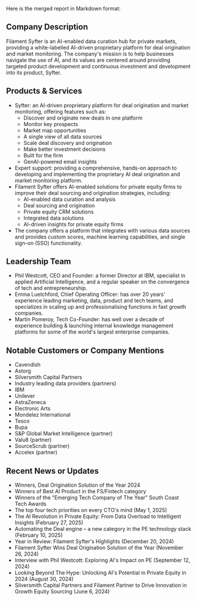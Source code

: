 Here is the merged report in Markdown format:

## Company Description
Filament Syfter is an AI-enabled data curation hub for private markets, providing a white-labelled AI-driven proprietary platform for deal origination and market monitoring. The company's mission is to help businesses navigate the use of AI, and its values are centered around providing targeted product development and continuous investment and development into its product, Syfter.

## Products & Services
* Syfter: an AI-driven proprietary platform for deal origination and market monitoring, offering features such as:
	+ Discover and originate new deals in one platform
	+ Monitor key prospects
	+ Market map opportunities
	+ A single view of all data sources
	+ Scale deal discovery and origination
	+ Make better investment decisions
	+ Built for the firm
	+ GenAI-powered email insights
* Expert support: providing a comprehensive, hands-on approach to developing and implementing the proprietary AI deal origination and market monitoring platform.
* Filament Syfter offers AI-enabled solutions for private equity firms to improve their deal sourcing and origination strategies, including:
	+ AI-enabled data curation and analysis
	+ Deal sourcing and origination
	+ Private equity CRM solutions
	+ Integrated data solutions
	+ AI-driven insights for private equity firms
* The company offers a platform that integrates with various data sources and provides custom scores, machine learning capabilities, and single sign-on (SSO) functionality.

## Leadership Team
* Phil Westcott, CEO and Founder: a former Director at IBM, specialist in applied Artificial Intelligence, and a regular speaker on the convergence of tech and entrepreneurship.
* Emma Luetchford, Chief Operating Officer: has over 20 years' experience leading marketing, data, product and tech teams, and specializes in scaling up and professionalising functions in fast growth companies.
* Martin Pomeroy, Tech Co-Founder: has well over a decade of experience building & launching internal knowledge management platforms for some of the world's largest enterprise companies.

## Notable Customers or Company Mentions
* Cavendish
* Astorg
* Silversmith Capital Partners
* Industry leading data providers (partners)
* IBM
* Unilever
* AstraZeneca
* Electronic Arts
* Mondelez International
* Tesco
* Bupa
* S&P Global Market Intelligence (partner)
* Valu8 (partner)
* SourceScrub (partner)
* Accelex (partner)

## Recent News or Updates
* Winners, Deal Origination Solution of the Year 2024
* Winners of Best AI Product in the FS/Fintech category
* Winners of the "Emerging Tech Company of The Year" South Coast Tech Awards
* The top four tech priorities on every CTO's mind (May 1, 2025)
* The AI Revolution in Private Equity: From Data Overload to Intelligent Insights (February 27, 2025)
* Automating the Deal engine – a new category in the PE technology stack (February 10, 2025)
* Year in Review: Filament Syfter's Highlights (December 20, 2024)
* Filament Syfter Wins Deal Origination Solution of the Year (November 26, 2024)
* Interview with Phil Westcott: Exploring AI's Impact on PE (September 12, 2024)
* Looking Beyond The Hype: Unlocking AI's Potential in Private Equity in 2024 (August 30, 2024)
* Silversmith Capital Partners and Filament Partner to Drive Innovation in Growth Equity Sourcing (June 6, 2024)